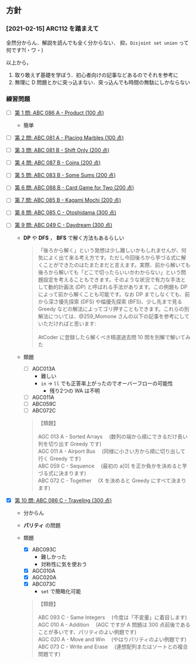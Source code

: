 ## 方針

### [2021-02-15] ARC112 を踏まえて

全然分からん．解説を読んでも全く分からない．
抑，`Disjoint set union` って何です?(・ワ・)

以上から，

1. 取り敢えず基礎を学ぼう．初心者向けの記事などあるのでそれを参考に
1. 無理に D 問題とかに突っ込まない．突っ込んでも時間の無駄にしかならない

### 練習問題

- [ ] [第 1 問: ABC 086 A - Product (100 点)](https://qiita.com/drken/items/fd4e5e3630d0f5859067#%E7%AC%AC-1-%E5%95%8F--abc-086-a---product-100-%E7%82%B9)

  - 簡単

- [ ] [第 2 問: ABC 081 A - Placing Marbles (100 点)](https://qiita.com/drken/items/fd4e5e3630d0f5859067#%E7%AC%AC-2-%E5%95%8F--abc-081-a---placing-marbles-100-%E7%82%B9)

- [ ] [第 3 問: ABC 081 B - Shift Only (200 点)](https://qiita.com/drken/items/fd4e5e3630d0f5859067#%E7%AC%AC-3-%E5%95%8F--abc-081-b---shift-only-200-%E7%82%B9)

- [ ] [第 4 問: ABC 087 B - Coins (200 点)](https://qiita.com/drken/items/fd4e5e3630d0f5859067#%E7%AC%AC-4-%E5%95%8F--abc-087-b---coins-200-%E7%82%B9)

- [ ] [第 5 問: ABC 083 B - Some Sums (200 点)](https://qiita.com/drken/items/fd4e5e3630d0f5859067#%E7%AC%AC-5-%E5%95%8F--abc-083-b---some-sums-200-%E7%82%B9)

- [ ] [第 6 問: ABC 088 B - Card Game for Two (200 点)](https://qiita.com/drken/items/fd4e5e3630d0f5859067#%E7%AC%AC-6-%E5%95%8F--abc-088-b---card-game-for-two-200-%E7%82%B9)

- [ ] [第 7 問: ABC 085 B - Kagami Mochi (200 点)](https://qiita.com/drken/items/fd4e5e3630d0f5859067#%E7%AC%AC-7-%E5%95%8F--abc-085-b---kagami-mochi-200-%E7%82%B9)

- [ ] [第 8 問: ABC 085 C - Otoshidama (300 点)](https://qiita.com/drken/items/fd4e5e3630d0f5859067#%E7%AC%AC-8-%E5%95%8F--abc-085-c---otoshidama-300-%E7%82%B9)

- [ ] [第 9 問: ABC 049 C - Daydream (300 点)](https://qiita.com/drken/items/fd4e5e3630d0f5859067#%E7%AC%AC-9-%E5%95%8F--abc-049-c---daydream-300-%E7%82%B9)

  - **DP** や **DFS** ， **BFS** で解く方法もあるらしい

    > 「後ろから解く」という発想は少し難しいかもしれませんが、何気によく出て来る考え方です。ただし今回後ろから芋づる式に解くことができたのはたまたまだと言えます。実際、前から解いても後ろから解いても「どこで切ったらいいかわからない」という問題設定を考えることもできます。そのような状況で有力な手法として動的計画法 (DP) と呼ばれる手法があります。この例題も DP によって前から解くことも可能です。なお DP までしなくても、前から深さ優先探索 (DFS) や幅優先探索 (BFS)、少し先まで見る Greedy などの解法によってゴリ押すこともできます。これらの別解法については、@259_Momone さんの以下の記事を参考にしていただければと思います:\
    > \
    > AtCoder に登録したら解くべき精選過去問 10 問を別解で解いてみた

  - 類題

    - [ ] AGC013A
      - 難しい
      - `in` -> `ll` でも正答率上がったのでオーバーフローの可能性
        - 残り2つの WA は不明
    - [ ] AGC011A
    - [ ] ABC059C
    - [ ] ABC072C

    > 【類題】 \
    >  \
    > AGC 013 A - Sorted Arrays 　(数列の端から順にできるだけ長い列を切り出す Greedy です) \
    > AGC 011 A - Airport Bus 　(同様に小さい方から順に切り出して行く Greedy です) \
    > ABC 059 C - Sequence 　(最初の a[0] を正か負かを決めると芋づる式に決まります) \
    > ABC 072 C - Together 　(X を決めると Greedy にすべて決まります)

- [x] [第 10 問: ABC 086 C - Traveling (300 点)](https://qiita.com/drken/items/fd4e5e3630d0f5859067#%E7%AC%AC-10-%E5%95%8F--abc-086-c---traveling-300-%E7%82%B9)

  - 分からん
  - **パリティ** の問題
  - 類題

    - [x] ABC093C
      - 難しかった
      - 対称性に気を使おう
    - [x] AGC010A
    - [x] AGC020A
    - [x] ABC073C
      - `set` で簡略化可能

    > 【類題】\
    > \
    > ABC 093 C - Same Integers 　(今度は「不変量」に着目します)\
    > AGC 010 A - Addition 　(AGC ですが A 問題は 300 点前後であることが多いです、パリティのよい例題です)\
    > AGC 020 A - Move and Win 　(やはりパリティのよい例題です)\
    > ABC 073 C - Write and Erase 　(連想配列またはソートとの複合問題です)
